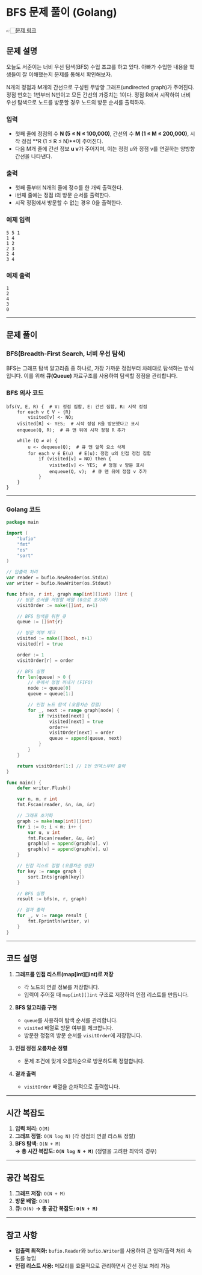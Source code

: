 # BFS 문제 풀이 (Golang)
👉🏻[문제 링크](https://www.acmicpc.net/problem/24444)

## 문제 설명

오늘도 서준이는 너비 우선 탐색(BFS) 수업 조교를 하고 있다. 아빠가 수업한 내용을 학생들이 잘 이해했는지 문제를 통해서 확인해보자.

N개의 정점과 M개의 간선으로 구성된 무방향 그래프(undirected graph)가 주어진다. 정점 번호는 1번부터 N번이고 모든 간선의 가중치는 1이다. 정점 R에서 시작하여 너비 우선 탐색으로 노드를 방문할 경우 노드의 방문 순서를 출력하자.

### 입력
- 첫째 줄에 정점의 수 **N (5 ≤ N ≤ 100,000)**, 간선의 수 **M (1 ≤ M ≤ 200,000)**, 시작 정점 **R (1 ≤ R ≤ N)**이 주어진다.
- 다음 M개 줄에 간선 정보 **u v**가 주어지며, 이는 정점 u와 정점 v를 연결하는 양방향 간선을 나타낸다.

### 출력
- 첫째 줄부터 N개의 줄에 정수를 한 개씩 출력한다.
- i번째 줄에는 정점 i의 방문 순서를 출력한다.
- 시작 정점에서 방문할 수 없는 경우 0을 출력한다.

### 예제 입력
```
5 5 1
1 4
1 2
2 3
2 4
3 4
```

### 예제 출력
```
1
2
4
3
0
```

---

## 문제 풀이

### BFS(Breadth-First Search, 너비 우선 탐색)
BFS는 그래프 탐색 알고리즘 중 하나로, 가장 가까운 정점부터 차례대로 탐색하는 방식입니다. 이를 위해 **큐(Queue)** 자료구조를 사용하여 탐색할 정점을 관리합니다.

### BFS 의사 코드
```plaintext
bfs(V, E, R) {  # V: 정점 집합, E: 간선 집합, R: 시작 정점
    for each v ∈ V - {R}
        visited[v] <- NO;
    visited[R] <- YES;  # 시작 정점 R을 방문했다고 표시
    enqueue(Q, R);  # 큐 맨 뒤에 시작 정점 R 추가

    while (Q ≠ ∅) {
        u <- dequeue(Q);  # 큐 맨 앞쪽 요소 삭제
        for each v ∈ E(u)  # E(u): 정점 u의 인접 정점 집합
            if (visited[v] = NO) then {
                visited[v] <- YES;  # 정점 v 방문 표시
                enqueue(Q, v);  # 큐 맨 뒤에 정점 v 추가
            }
    }
}
```

---

### Golang 코드
```go
package main

import (
	"bufio"
	"fmt"
	"os"
	"sort"
)

// 입출력 처리
var reader = bufio.NewReader(os.Stdin)
var writer = bufio.NewWriter(os.Stdout)

func bfs(n, r int, graph map[int][]int) []int {
	// 방문 순서를 저장할 배열 (0으로 초기화)
	visitOrder := make([]int, n+1)

	// BFS 탐색을 위한 큐
	queue := []int{r}

	// 방문 여부 체크
	visited := make([]bool, n+1)
	visited[r] = true

	order := 1
	visitOrder[r] = order

	// BFS 실행
	for len(queue) > 0 {
		// 큐에서 정점 꺼내기 (FIFO)
		node := queue[0]
		queue = queue[1:]

		// 인접 노드 탐색 (오름차순 정렬)
		for _, next := range graph[node] {
			if !visited[next] {
				visited[next] = true
				order++
				visitOrder[next] = order
				queue = append(queue, next)
			}
		}
	}

	return visitOrder[1:] // 1번 인덱스부터 출력
}

func main() {
	defer writer.Flush()

	var n, m, r int
	fmt.Fscan(reader, &n, &m, &r)

	// 그래프 초기화
	graph := make(map[int][]int)
	for i := 0; i < m; i++ {
		var u, v int
		fmt.Fscan(reader, &u, &v)
		graph[u] = append(graph[u], v)
		graph[v] = append(graph[v], u)
	}

	// 인접 리스트 정렬 (오름차순 방문)
	for key := range graph {
		sort.Ints(graph[key])
	}

	// BFS 실행
	result := bfs(n, r, graph)

	// 결과 출력
	for _, v := range result {
		fmt.Fprintln(writer, v)
	}
}
```

---

## 코드 설명

1. **그래프를 인접 리스트(map[int][]int)로 저장**
   - 각 노드의 연결 정보를 저장합니다.
   - 입력이 주어질 때 `map[int][]int` 구조로 저장하여 인접 리스트를 만듭니다.

2. **BFS 알고리즘 구현**
   - `queue`를 사용하여 탐색 순서를 관리합니다.
   - `visited` 배열로 방문 여부를 체크합니다.
   - 방문한 정점의 방문 순서를 `visitOrder`에 저장합니다.

3. **인접 정점 오름차순 정렬**
   - 문제 조건에 맞게 오름차순으로 방문하도록 정렬합니다.

4. **결과 출력**
   - `visitOrder` 배열을 순차적으로 출력합니다.

---

## 시간 복잡도

1. **입력 처리:** `O(M)`  
2. **그래프 정렬:** `O(N log N)` (각 정점의 연결 리스트 정렬)  
3. **BFS 탐색:** `O(N + M)`  
**→ 총 시간 복잡도: `O(N log N + M)`** (정렬을 고려한 최악의 경우)

---

## 공간 복잡도

1. **그래프 저장:** `O(N + M)`
2. **방문 배열:** `O(N)`
3. **큐:** `O(N)`
**→ 총 공간 복잡도: `O(N + M)`**

---

## 참고 사항
- **입출력 최적화:** `bufio.Reader`와 `bufio.Writer`를 사용하여 큰 입력/출력 처리 속도를 높임
- **인접 리스트 사용:** 메모리를 효율적으로 관리하면서 간선 정보 처리 가능
